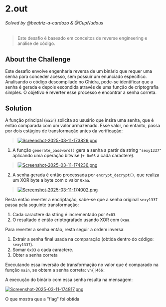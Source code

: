 # 2.out

###### Solved by @beatriz-a-cardozo & @CupNudous

>Este desafio é baseado em conceitos de reverse engineering e análise de código.

## About the Challenge

Este desafio envolve engenharia reversa de um binário que requer uma senha para conceder acesso, sem possuir um enunciado específico. Analisando o código descompilado no Ghidra, pode-se identificar que a senha é gerada e depois escondida através de uma função de criptografia simples. O objetivo é reverter esse processo e encontrar a senha correta.

## Solution

A função principal (`main`) solicita ao usuário que insira uma senha, que é então comparada com um valor armazenado. Esse valor, no entanto, passa por dois estágios de transformação antes da verificação:

>[![Screenshot-2025-03-11-173829.png](https://i.postimg.cc/jSmH3BpF/Screenshot-2025-03-11-173829.png)](https://postimg.cc/NK825Cf6)

1. A função `generate_password()` gera a senha a partir da string `"sexy1337"` aplicando uma operação bitwise (`+ 0x03` a cada caractere).
>[![Screenshot-2025-03-11-174236.png](https://i.postimg.cc/mkmMYn3V/Screenshot-2025-03-11-174236.png)](https://postimg.cc/7JTfDmWT)

2. A senha gerada é então processada por `encrypt_decrypt()`, que realiza um XOR byte a byte com o valor `0xaa`.
>[![Screenshot-2025-03-11-174002.png](https://i.postimg.cc/T3zbJgm8/Screenshot-2025-03-11-174002.png)](https://postimg.cc/hX0hSJpM)

Resta então reverter a encriptação, sabe-se que a senha original `sexy1337` passa pela seguinte transformação:

1. Cada caractere da string é incrementado por `0x03`.
2. O resultado é então criptografado usando XOR com `0xaa`.

Para reverter a senha então, resta seguir a ordem inversa:

1. Extrair a senha final usada na comparação (obtida dentro do código: `sexy1337`).
2. Somar `0x03` a cada caractere.
3. Obter a senha correta

Executando essa inversão de transformação no valor que é comparado na função `main`, se obtem a senha correta: `vh{|466:`

A execução do binário com essa senha resulta na mensagem:

[![Screenshot-2025-03-11-174817.png](https://i.postimg.cc/HkDWS2St/Screenshot-2025-03-11-174817.png)](https://postimg.cc/YhRw01B4)

O que mostra que a "flag" foi obtida
